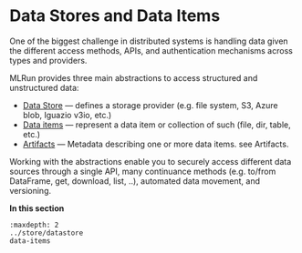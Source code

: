 # Data Stores and Data Items

One of the biggest challenge in distributed systems is handling data given the different access methods, APIs, and 
authentication mechanisms across types and providers.

MLRun provides three main abstractions to access structured and unstructured data:

- [Data Store](../store/datastore.html) &mdash; defines a storage provider (e.g. file system, S3, Azure blob, Iguazio v3io, etc.)
- [Data items](../concepts/data-items.html) &mdash; represent a data item or collection of such (file, dir, table, etc.)
- [Artifacts](../store/artifacts.html) &mdash; Metadata describing one or more data items. see Artifacts.

Working with the abstractions enable you to securely access different data sources through a single API, many continuance methods (e.g. to/from DataFrame, get, download, list, ..), automated data movement, and versioning.

**In this section**
```{toctree}
:maxdepth: 2
../store/datastore
data-items
```